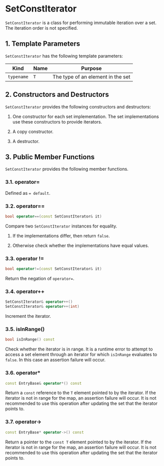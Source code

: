 # SetConstIterator

`SetConstIterator` is a class for performing immutable iteration over a set.
The iteration order is not specified.

## 1. Template Parameters

`SetConstIterator` has the following template parameters:

|Kind|Name|Purpose|
|----|----|-------|
|`typename`|`T`|The type of an element in the set|

## 2. Constructors and Destructors

`SetConstIterator` provides the following constructors and destructors:

1. One constructor for each set implementation.
   The set implementations use these constructors to provide iterators.

1. A copy constructor.

1. A destructor.

## 3. Public Member Functions

`SetConstIterator` provides the following member functions.

### 3.1. operator=

Defined as `= default`.

### 3.2. operator==

```c++
bool operator==(const SetConstIterator& it)
```

Compare two `SetConstIterator` instances for equality.

1. If the implementations differ, then return `false`.

1. Otherwise check whether the implementations have equal values.

### 3.3. operator !=

```c++
bool operator!=(const SetConstIterator& it)
```

Return the negation of `operator=`.

### 3.4. operator++

```c++
SetConstIterator& operator++()
SetConstIterator& operator++(int)
```

Increment the iterator.

### 3.5. isInRange()

```c++
bool isInRange() const
```

Check whether the iterator is in range.
It is a runtime error to attempt to access a set element through an iterator
for which `isInRange` evaluates to `false`.
In this case an assertion failure will occur.

### 3.6. operator*

```c++
const EntryBase& operator*() const
```

Return a `const` reference to the `T` element
pointed to by the iterator.
If the iterator is not in range for the map, an assertion failure will occur.
It is not recommended to use this operation
after updating the set that the iterator points to.

### 3.7. operator->

```c++
const EntryBase* operator->() const
```

Return a pointer to the `const T` element
pointed to by the iterator.
If the iterator is not in range for the map, an assertion failure will occur.
It is not recommended to use this operation
after updating the set that the iterator points to.
